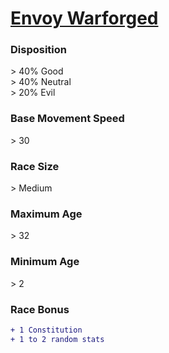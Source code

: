 <script>const page = "raceTypes"</script>
# **[Envoy Warforged](https://www.dndbeyond.com/races/warforged#Envoy)**
### **Disposition**
\> 40% Good<br>
\> 40% Neutral<br>
\> 20% Evil
### **Base Movement Speed**
\> 30
### **Race Size**
\> Medium
### **Maximum Age**
\> 32
### **Minimum Age**
\> 2
### **Race Bonus**
```diff
+ 1 Constitution
+ 1 to 2 random stats
```
